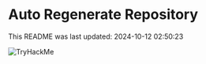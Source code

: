 # Auto Regenerate Repository

This README was last updated: 2024-10-12 02:50:23

 ![TryHackMe](https://tryhackme.com/badge/533634)